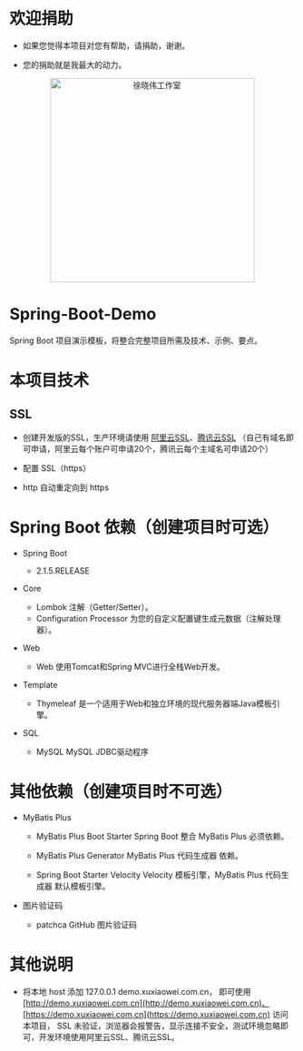 # 欢迎捐助

- 如果您觉得本项目对您有帮助，请捐助，谢谢。

- 您的捐助就是我最大的动力。

<p align=center>
  <a href="https://xuxiaowei.com.cn">
    <img src="https://cdn2-xuxiaowei.oss-cn-qingdao.aliyuncs.com/img/QRCode.png/xuxiaowei.com.cn" alt="徐晓伟工作室" width="360">
  </a>
</p>


# Spring-Boot-Demo
Spring Boot 项目演示模板，将整合完整项目所需及技术、示例、要点。

# 本项目技术

## SSL

- 创建开发版的SSL，生产环境请使用 [阿里云SSL](https://www.aliyun.com/product/cas)、[腾讯云SSL](https://cloud.tencent.com/product/ssl)
    （自己有域名即可申请，阿里云每个账户可申请20个，腾讯云每个主域名可申请20个）
    
- 配置 SSL（https） 

- http 自动重定向到 https

# Spring Boot 依赖（创建项目时可选）

- Spring Boot
    - 2.1.5.RELEASE

- Core
    - Lombok                    注解（Getter/Setter）。
    - Configuration Processor   为您的自定义配置键生成元数据（注解处理器）。

- Web
    - Web                       使用Tomcat和Spring MVC进行全栈Web开发。

- Template
	- Thymeleaf                 是一个适用于Web和独立环境的现代服务器端Java模板引擎。

- SQL
    - MySQL                     MySQL JDBC驱动程序
    
# 其他依赖（创建项目时不可选）

- MyBatis Plus

    - MyBatis Plus Boot Starter         Spring Boot 整合 MyBatis Plus 必须依赖。
    
    - MyBatis Plus Generator            MyBatis Plus 代码生成器 依赖。
    
    - Spring Boot Starter Velocity      Velocity 模板引擎，MyBatis Plus 代码生成器 默认模板引擎。

- 图片验证码
    
    - patchca                           GitHub 图片验证码
    
# 其他说明

- 将本地 host 添加 127.0.0.1 demo.xuxiaowei.com.cn，
    即可使用 [http://demo.xuxiaowei.com.cn](http://demo.xuxiaowei.com.cn)、[https://demo.xuxiaowei.com.cn](https://demo.xuxiaowei.com.cn) 访问本项目，
    SSL 未验证，浏览器会报警告，显示连接不安全，测试环境忽略即可，开发环境使用阿里云SSL、腾讯云SSL。
	
